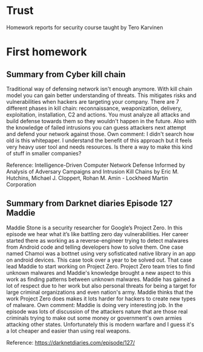 # Trust
Homework reports for security course taught by Tero Karvinen

# First homework
## Summary from Cyber kill chain
Traditional way of defensing network isn't enough anymore. With kill chain model you can gain better understanding of threats. This mitigates risks and vulnerabilities when hackers are targeting your company. There are 7 different phases in kill chain: reconnaissance, weaponization, delivery, exploitation, installation, C2 and actions. You must analyze all attacks and build defense towards them so they wouldn't happen in the future. Also with the knowledge of failed intrusions you can guess attackers next attempt and defend your network against those.
Own comment: I didn't search how old is this whitepaper. I understand the benefit of this approach but it feels very heavy user tool and needs resources. Is there a way to make this kind of stuff in smaller companies?

Reference: Intelligence-Driven Computer Network Defense Informed by Analysis of Adversary Campaigns and Intrusion Kill Chains by Eric M. Hutchins, Michael J. Cloppert, Rohan M. Amin - Lockheed Martin Corporation

## Summary from Darknet diaries Episode 127 Maddie
Maddie Stone is a security researcher for Google’s Project Zero. In this episode we hear what it’s like battling zero day vulnerabilities. Her career started there as working as a reverse-engineer trying to detect malwares from Android code and telling developers how to solve them. One case named Chamoi was a bottnet using very sofisticated native library in an app on android devices. This case took over a year to be solved out. That case lead Maddie to start working on Project Zero. Project Zero team tries to find unknown malwares and Maddie's knowledge brought a new aspect to this work as finding patterns between unknown malwares. Maddie has gained a lot of respect due to her work but also personal threats for being a target for large criminal organizations and even nation's army. Maddie thinks that the work Project Zero does makes it lots harder for hackers to create new types of malware. 
Own comment: Maddie is doing very interesting job. In the episode was lots of discussion of the attackers nature that are those real criminals trying to make out some money or government's own armies attacking other states. Unfortunately this is modern warfare and I guess it's a lot cheaper and easier than using real weapons.

Reference: https://darknetdiaries.com/episode/127/
